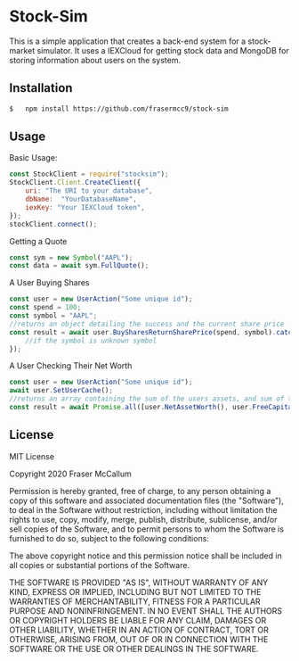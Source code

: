 

# Stock-Sim

This is a simple application that creates a back-end system for a stock-market simulator. It uses a IEXCloud for getting stock data and MongoDB for storing information about users on the system.

## Installation

```bash
$   npm install https://github.com/frasermcc9/stock-sim
```


## Usage
Basic Usage:
```js
const StockClient = require("stocksim");
StockClient.Client.CreateClient({
	uri: "The URI to your database",
	dbName:  "YourDatabaseName",
	iexKey: "Your IEXCloud token",
});
stockClient.connect();
```
Getting a Quote
```js
const sym = new Symbol("AAPL");
const data = await sym.FullQuote();
```
A User Buying Shares
```js
const user = new UserAction("Some unique id");
const spend = 100;
const symbol = "AAPL";
//returns an object detailing the success and the current share price
const result = await user.BuySharesReturnSharePrice(spend, symbol).catch(() => {
	//if the symbol is unknown symbol
});
```
A User Checking Their Net Worth
```js
const user = new UserAction("Some unique id");
await user.SetUserCache();
//returns an array containing the sum of the users assets, and sum of their unspent capital
const result = await Promise.all([user.NetAssetWorth(), user.FreeCapital()]);
```
## License
MIT License

Copyright 2020 Fraser McCallum

Permission is hereby granted, free of charge, to any person obtaining a copy of this software and associated documentation files (the "Software"), to deal in the Software without restriction, including without limitation the rights to use, copy, modify, merge, publish, distribute, sublicense, and/or sell copies of the Software, and to permit persons to whom the Software is furnished to do so, subject to the following conditions:

The above copyright notice and this permission notice shall be included in all copies or substantial portions of the Software.

THE SOFTWARE IS PROVIDED "AS IS", WITHOUT WARRANTY OF ANY KIND, EXPRESS OR IMPLIED, INCLUDING BUT NOT LIMITED TO THE WARRANTIES OF MERCHANTABILITY, FITNESS FOR A PARTICULAR PURPOSE AND NONINFRINGEMENT. IN NO EVENT SHALL THE AUTHORS OR COPYRIGHT HOLDERS BE LIABLE FOR ANY CLAIM, DAMAGES OR OTHER LIABILITY, WHETHER IN AN ACTION OF CONTRACT, TORT OR OTHERWISE, ARISING FROM, OUT OF OR IN CONNECTION WITH THE SOFTWARE OR THE USE OR OTHER DEALINGS IN THE SOFTWARE.
